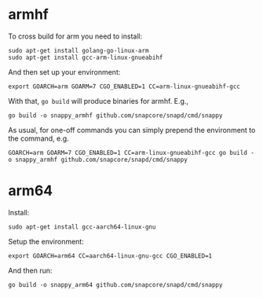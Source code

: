 # armhf

To cross build for arm you need to install:

    sudo apt-get install golang-go-linux-arm
    sudo apt-get install gcc-arm-linux-gnueabihf

And then set up your environment:

    export GOARCH=arm GOARM=7 CGO_ENABLED=1 CC=arm-linux-gnueabihf-gcc

With that, `go build` will produce binaries for armhf. E.g.,

    go build -o snappy_armhf github.com/snapcore/snapd/cmd/snappy


As usual, for one-off commands you can simply prepend the environment
to the command, e.g.

    GOARCH=arm GOARM=7 CGO_ENABLED=1 CC=arm-linux-gnueabihf-gcc go build -o snappy_armhf github.com/snapcore/snapd/cmd/snappy


# arm64

Install:

    sudo apt-get install gcc-aarch64-linux-gnu

Setup the environment:

    export GOARCH=arm64 CC=aarch64-linux-gnu-gcc CGO_ENABLED=1

And then run:

    go build -o snappy_arm64 github.com/snapcore/snapd/cmd/snappy
